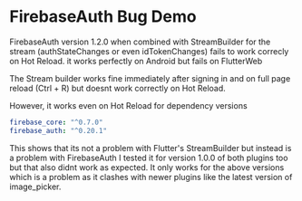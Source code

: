 # FirebaseAuth Bug Demo

FirebaseAuth version 1.2.0 when combined with StreamBuilder for the stream (authStateChanges or even idTokenChanges) fails to work correcly on Hot Reload.
it works perfectly on Android but fails on FlutterWeb

The Stream builder works fine immediately after signing in and on full page reload (Ctrl + R)
but doesnt work correctly on Hot Reload. 

However, it works even on Hot Reload for dependency versions
  ```yaml
  firebase_core: "^0.7.0"
  firebase_auth: "^0.20.1"
  ```
  
This shows that its not a problem with Flutter's StreamBuilder but instead is a problem with FirebaseAuth
I tested it for version 1.0.0 of both plugins too but that also didnt work as expected.
It only works for the above versions which is a problem as it clashes with newer plugins like the latest version of image_picker.
